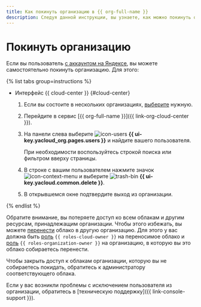 ```yaml
---
title: Как покинуть организацию в {{ org-full-name }}
description: Следуя данной инструкции, вы узнаете, как можно покинуть организацию.
---
```


# Покинуть организацию

Если вы пользователь [с аккаунтом на Яндексе](../../iam/concepts/users/accounts.md#passport), вы можете самостоятельно покинуть организацию. Для этого:

{% list tabs group=instructions %}

- Интерфейс {{ cloud-center }} {#cloud-center}

  1. Если вы состоите в нескольких организациях, [выберите](./manage-organizations.md#switch-to-another-org) нужную.
  1. Перейдите в сервис [{{ org-full-name }}]({{ link-org-cloud-center }}).
  1. На панели слева выберите ![icon-users](../../_assets/console-icons/person.svg) **{{ ui-key.yacloud_org.pages.users }}** и найдите вашего пользователя.

      При необходимости воспользуйтесь строкой поиска или фильтром вверху страницы.
  1. В строке с вашим пользователем нажмите значок ![icon-context-menu](../../_assets/console-icons/ellipsis.svg) и выберите ![trash-bin](../../_assets/console-icons/trash-bin.svg) **{{ ui-key.yacloud.common.delete }}**.
  1. В открывшемся окне подтвердите выход из организации.

{% endlist %}

Обратите внимание, вы потеряете доступ ко всем облакам и другим ресурсам, принадлежащим организации. Чтобы этого избежать, вы можете [перенести](../../resource-manager/operations/cloud/change-organization.md) облако в другую организацию. Для этого у вас должна быть [роль](../../resource-manager/security/index.md#resource-manager-clouds-owner) `{{ roles-cloud-owner }}` на переносимое облако и [роль](../security/index.md#organization-manager-organizations-owner) `{{ roles-organization-owner }}` на организацию, в которую вы это облако собираетесь перенести.

Чтобы закрыть доступ к облакам организации, которую вы не собираетесь покидать, обратитесь к администратору соответствующего облака.

Если у вас возникли проблемы с исключением пользователя из организации, обратитесь в [техническую поддержку]({{ link-console-support }}).